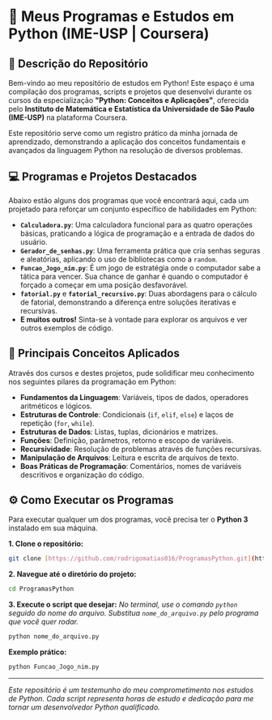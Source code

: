 # 🐍 Meus Programas e Estudos em Python (IME-USP | Coursera)

## 📖 Descrição do Repositório

Bem-vindo ao meu repositório de estudos em Python! Este espaço é uma compilação dos programas, scripts e projetos que desenvolvi durante os cursos da especialização **"Python: Conceitos e Aplicações"**, oferecida pelo **Instituto de Matemática e Estatística da Universidade de São Paulo (IME-USP)** na plataforma Coursera.

Este repositório serve como um registro prático da minha jornada de aprendizado, demonstrando a aplicação dos conceitos fundamentais e avançados da linguagem Python na resolução de diversos problemas.

## 💻 Programas e Projetos Destacados

Abaixo estão alguns dos programas que você encontrará aqui, cada um projetado para reforçar um conjunto específico de habilidades em Python:

* **`Calculadora.py`**: Uma calculadora funcional para as quatro operações básicas, praticando a lógica de programação e a entrada de dados do usuário.
* **`Gerador_de_senhas.py`**: Uma ferramenta prática que cria senhas seguras e aleatórias, aplicando o uso de bibliotecas como a `random`.
* **`Funcao_Jogo_nim.py`**: É um jogo de estratégia onde o computador sabe a tática para vencer. Sua chance de ganhar é quando o computador é forçado a começar em uma posição desfavorável.
* **`fatorial.py`** e **`fatorial_recursivo.py`**: Duas abordagens para o cálculo de fatorial, demonstrando a diferença entre soluções iterativas e recursivas.
* **E muitos outros!** Sinta-se à vontade para explorar os arquivos e ver outros exemplos de código.

## 🧠 Principais Conceitos Aplicados

Através dos cursos e destes projetos, pude solidificar meu conhecimento nos seguintes pilares da programação em Python:

* **Fundamentos da Linguagem**: Variáveis, tipos de dados, operadores aritméticos e lógicos.
* **Estruturas de Controle**: Condicionais (`if`, `elif`, `else`) e laços de repetição (`for`, `while`).
* **Estruturas de Dados**: Listas, tuplas, dicionários e matrizes.
* **Funções**: Definição, parâmetros, retorno e escopo de variáveis.
* **Recursividade**: Resolução de problemas através de funções recursivas.
* **Manipulação de Arquivos**: Leitura e escrita de arquivos de texto.
* **Boas Práticas de Programação**: Comentários, nomes de variáveis descritivos e organização do código.

## ⚙️ Como Executar os Programas

Para executar qualquer um dos programas, você precisa ter o **Python 3** instalado em sua máquina.

**1. Clone o repositório:**
```bash
git clone [https://github.com/rodrigomatias016/ProgramasPython.git](https://github.com/rodrigomatias016/ProgramasPython.git)
```

**2. Navegue até o diretório do projeto:**
```bash
cd ProgramasPython
```

**3. Execute o script que desejar:**
*No terminal, use o comando `python` seguido do nome do arquivo. Substitua `nome_do_arquivo.py` pelo programa que você quer rodar.*
```bash
python nome_do_arquivo.py
```
**Exemplo prático:**
```bash
python Funcao_Jogo_nim.py
```

---
*Este repositório é um testemunho do meu comprometimento nos estudos de Python. Cada script representa horas de estudo e dedicação para me tornar um desenvolvedor Python qualificado.*
